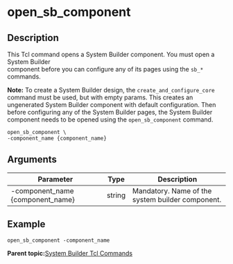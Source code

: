 # open\_sb\_component

## Description

This Tcl command opens a System Builder component. You must open a System Builder<br /> component before you can configure any of its pages using the `sb_*`<br /> commands.

**Note:** To create a System Builder design, the `create_and_configure_core` command must be used, but with empty params. This creates an ungenerated System Builder component with default configuration. Then before configuring any of the System Builder pages, the System Builder component needs to be opened using the `open_sb_component` command.

```
open_sb_component \
-component_name {component_name}

```

## Arguments

|Parameter|Type|Description|
|---------|----|-----------|
|-component\_name \{component\_name\}|string|Mandatory. Name of the system builder component.|

## Example

```
open_sb_component -component_name
```

**Parent topic:**[System Builder Tcl Commands](GUID-D8832000-73FB-42DC-860F-FF30F05EE075.md)

